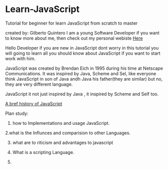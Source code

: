 # Learn-JavaScript
Tutorial for beginner for learn JavaScript from scratch to master

  created by: Gilberto Quintero  I am a young Software Developer if you want to know more about me, then check out my personal webiste  [Here](http://www.gilbertoquintero.com/)


Hello Developer if you are new in JavaScript dont worry in this tutorial you will going to learn all you should know about JavaScript if you want to start work with him.


 JavaScript was created by Brendan Eich in 1995 during his time at Netscape Communications. It was inspired by Java, Scheme and Sel, like everyone think JavaScript in son of Java andh Java his father(they are similar) but no, they are very different language.
 
 JavaScript it not just inspired by Java , it inspired by Scheme and Self  too.
 
 
 [A bref history of JavaScript](https://medium.com/@benastontweet/lesson-1a-the-history-of-javascript-8c1ce3bffb17)
 
 
   Plan study:
   
 1. how to Implementations and usage JavaScript.
 
 2.what is the  Influnces  and comparision  to other Languages.
 
 3. what are to riticism and advantages to javascript
 
 4. What is a scripting Language.
 
 5.
